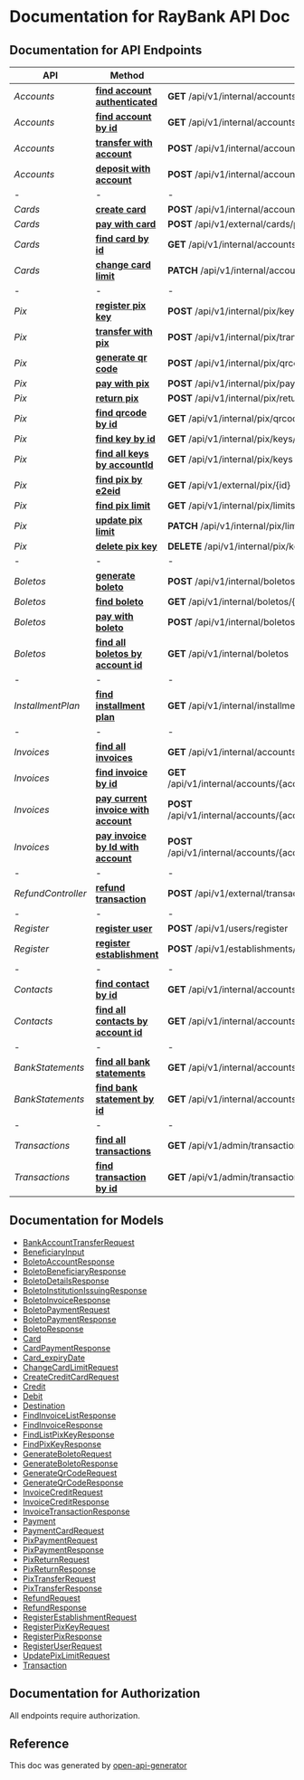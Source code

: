 # Documentation for RayBank API Doc

<a name="documentation-for-api-endpoints"></a>

## Documentation for API Endpoints

| API                | Method                                                                            | HTTP request                                                                           |
|--------------------|-----------------------------------------------------------------------------------|----------------------------------------------------------------------------------------|
| *Accounts*         | [**find account authenticated**](docs/Apis/AccountsApi.md#findauthenticated)      | **GET** /api/v1/internal/accounts/authenticated                                        |
| *Accounts*         | [**find account by id**](docs/Apis/AccountsApi.md#findbyid1)                      | **GET** /api/v1/internal/accounts/{accountId}                                          |
| *Accounts*         | [**transfer with account**](docs/Apis/AccountsApi.md#transfer2)                   | **POST** /api/v1/internal/accounts/transfer                                            |
| *Accounts*         | [**deposit with account**](docs/Apis/AccountsApi.md#deposit)                      | **POST** /api/v1/internal/accounts/deposit                                             |  |
| -                  | -                                                                                 | -                                                                                      |
| *Cards*            | [**create card**](docs/Apis/CardsApi.md#create)                                   | **POST** /api/v1/internal/accounts/{accountId}/cards                                   |
| *Cards*            | [**pay with card**](docs/Apis/CardsApi.md#pay1)                                   | **POST** /api/v1/external/cards/payment                                                |
| *Cards*            | [**find card by id**](docs/Apis/CardsApi.md#find3)                                | **GET** /api/v1/internal/accounts/{accountId}/cards/{cardId}                           |
| *Cards*            | [**change card limit**](docs/Apis/CardsApi.md#change)                             | **PATCH** /api/v1/internal/accounts/{accountId}/cards/{cardId}/limit                   |
| -                  | -                                                                                 | -                                                                                      |
| *Pix*              | [**register pix key**](docs/Apis/PixApi.md#register1)                             | **POST** /api/v1/internal/pix/keys                                                     |
| *Pix*              | [**transfer with pix**](docs/Apis/PixApi.md#transfer)                             | **POST** /api/v1/internal/pix/transfer                                                 |
| *Pix*              | [**generate qr code**](docs/Apis/PixApi.md#generate)                              | **POST** /api/v1/internal/pix/qrcode                                                   |
| *Pix*              | [**pay with pix**](docs/Apis/PixApi.md#transfer1)                                 | **POST** /api/v1/internal/pix/payment                                                  |
| *Pix*              | [**return pix**](docs/Apis/PixApi.md#doreturn)                                    | **POST** /api/v1/internal/pix/return                                                   |
| *Pix*              | [**find qrcode by id**](docs/Apis/PixApi.md#findbyid)                             | **GET** /api/v1/internal/pix/qrcode/{idOrCode}                                         |
| *Pix*              | [**find key by id**](docs/Apis/PixApi.md#findbykey)                               | **GET** /api/v1/internal/pix/keys/{key}                                                |
| *Pix*              | [**find all keys by accountId**](docs/Apis/PixApi.md#findallbyaccountid)          | **GET** /api/v1/internal/pix/keys                                                      |
| *Pix*              | [**find pix by e2eid**](docs/Apis/PixApi.md#findbyid3)                            | **GET** /api/v1/external/pix/{id}                                                      |
| *Pix*              | [**find pix limit**](docs/Apis/PixApi.md#findlimit)                               | **GET** /api/v1/internal/pix/limits                                                    |
| *Pix*              | [**update pix limit**](docs/Apis/PixApi.md#update)                                | **PATCH** /api/v1/internal/pix/limits                                                  |
| *Pix*              | [**delete pix key**](docs/Apis/PixApi.md#deletebykey)                             | **DELETE** /api/v1/internal/pix/keys/{key}                                             |
| -                  | -                                                                                 | -                                                                                      |
| *Boletos*          | [**generate boleto**](docs/Apis/BoletosApi.md#generateboleto)                     | **POST** /api/v1/internal/boletos                                                      |
| *Boletos*          | [**find boleto**](docs/Apis/BoletosApi.md#find2)                                  | **GET** /api/v1/internal/boletos/{barCode}                                             |
| *Boletos*          | [**pay with boleto**](docs/Apis/BoletosApi.md#pay)                                | **POST** /api/v1/internal/boletos/payment                                              |
| *Boletos*          | [**find all boletos by account id**](docs/Apis/BoletosApi.md#findbyaccount)       | **GET** /api/v1/internal/boletos                                                       | 
| -                  | -                                                                                 | -                                                                                      |
| *InstallmentPlan*  | [**find installment plan**](docs/Apis/InstallmentPlanApi.md#find1)                | **GET** /api/v1/internal/installment-plans/{planId}                                    |
| -                  | -                                                                                 | -                                                                                      |
| *Invoices*         | [**find all invoices**](docs/Apis/InvoicesApi.md#findall)                         | **GET** /api/v1/internal/accounts/{accountId}/cards/{cardId}/invoices                  |
| *Invoices*         | [**find invoice by id**](docs/Apis/InvoicesApi.md#findall1)                       | **GET** /api/v1/internal/accounts/{accountId}/cards/{cardId}/invoices/{invoiceId}      |
| *Invoices*         | [**pay current invoice with account**](docs/Apis/InvoicesApi.md#payinvoice)       | **POST** /api/v1/internal/accounts/{accountId}/cards/{cardId}/invoices/current/pay     |
| *Invoices*         | [**pay invoice by Id with account**](docs/Apis/InvoicesApi.md#payinvoicebyid)     | **POST** /api/v1/internal/accounts/{accountId}/cards/{cardId}/invoices/{invoiceId}/pay |
| -                  | -                                                                                 | -                                                                                      |
| *RefundController* | [**refund transaction**](docs/Apis/RefundControllerApi.md#find)                   | **POST** /api/v1/external/transactions/{transactionId}/refund                          |
| -                  | -                                                                                 | -                                                                                      |
| *Register*         | [**register user**](docs/Apis/RegisterApi.md#register)                            | **POST** /api/v1/users/register                                                        |
| *Register*         | [**register establishment**](docs/Apis/RegisterApi.md#register2)                  | **POST** /api/v1/establishments/register                                               |
| -                  | -                                                                                 | -                                                                                      |
| *Contacts*         | [**find contact by id**](docs/Apis/ContactsApi.md#findbyid2)                      | **GET** /api/v1/internal/accounts/{accountId}/contacts/{contactId}                     |
| *Contacts*         | [**find all contacts by account id**](docs/Apis/ContactsApi.md#findallbyownerid)  | **GET** /api/v1/internal/accounts/{accountId}/contacts                                 |
| -                  | -                                                                                 | -                                                                                      |
| *BankStatements*   | [**find all bank statements**](docs/Apis/StatementsApi.md#findallstatements)      | **GET** /api/v1/internal/accounts/{accountId}/statements                               |
| *BankStatements*   | [**find bank statement by id**](docs/Apis/StatementsApi.md#findbankstatementbyid) | **GET** /api/v1/internal/accounts/{accountId}/statements/{statementId}                 |
| -                  | -                                                                                 | -                                                                                      |
| *Transactions*     | [**find all transactions**](docs/Apis/FindTransactionControllerApi.md#findall2)   | **GET** /api/v1/admin/transactions                                                     |
| *Transactions*     | [**find transaction by id**](docs/Apis/FindTransactionControllerApi.md#findbyid4) | **GET** /api/v1/admin/transactions/{tId}                                               |

<a name="documentation-for-models"></a>

## Documentation for Models

- [BankAccountTransferRequest](docs/Models/BankAccountTransferRequest.md)
- [BeneficiaryInput](docs/Models/BeneficiaryInput.md)
- [BoletoAccountResponse](docs/Models/BoletoAccountResponse.md)
- [BoletoBeneficiaryResponse](docs/Models/BoletoBeneficiaryResponse.md)
- [BoletoDetailsResponse](docs/Models/BoletoDetailsResponse.md)
- [BoletoInstitutionIssuingResponse](docs/Models/BoletoInstitutionIssuingResponse.md)
- [BoletoInvoiceResponse](docs/Models/BoletoInvoiceResponse.md)
- [BoletoPaymentRequest](docs/Models/BoletoPaymentRequest.md)
- [BoletoPaymentResponse](docs/Models/BoletoPaymentResponse.md)
- [BoletoResponse](docs/Models/BoletoResponse.md)
- [Card](docs/Models/Card.md)
- [CardPaymentResponse](docs/Models/CardPaymentResponse.md)
- [Card_expiryDate](docs/Models/Card_expiryDate.md)
- [ChangeCardLimitRequest](docs/Models/ChangeCardLimitRequest.md)
- [CreateCreditCardRequest](docs/Models/CreateCreditCardRequest.md)
- [Credit](docs/Models/Credit.md)
- [Debit](docs/Models/Debit.md)
- [Destination](docs/Models/Destination.md)
- [FindInvoiceListResponse](docs/Models/FindInvoiceListResponse.md)
- [FindInvoiceResponse](docs/Models/FindInvoiceResponse.md)
- [FindListPixKeyResponse](docs/Models/FindListPixKeyResponse.md)
- [FindPixKeyResponse](docs/Models/FindPixKeyResponse.md)
- [GenerateBoletoRequest](docs/Models/GenerateBoletoRequest.md)
- [GenerateBoletoResponse](docs/Models/GenerateBoletoResponse.md)
- [GenerateQrCodeRequest](docs/Models/GenerateQrCodeRequest.md)
- [GenerateQrCodeResponse](docs/Models/GenerateQrCodeResponse.md)
- [InvoiceCreditRequest](docs/Models/InvoiceCreditRequest.md)
- [InvoiceCreditResponse](docs/Models/InvoiceCreditResponse.md)
- [InvoiceTransactionResponse](docs/Models/InvoiceTransactionResponse.md)
- [Payment](docs/Models/Payment.md)
- [PaymentCardRequest](docs/Models/PaymentCardRequest.md)
- [PixPaymentRequest](docs/Models/PixPaymentRequest.md)
- [PixPaymentResponse](docs/Models/PixPaymentResponse.md)
- [PixReturnRequest](docs/Models/PixReturnRequest.md)
- [PixReturnResponse](docs/Models/PixReturnResponse.md)
- [PixTransferRequest](docs/Models/PixTransferRequest.md)
- [PixTransferResponse](docs/Models/PixTransferResponse.md)
- [RefundRequest](docs/Models/RefundRequest.md)
- [RefundResponse](docs/Models/RefundResponse.md)
- [RegisterEstablishmentRequest](docs/Models/RegisterEstablishmentRequest.md)
- [RegisterPixKeyRequest](docs/Models/RegisterPixKeyRequest.md)
- [RegisterPixResponse](docs/Models/RegisterPixResponse.md)
- [RegisterUserRequest](docs/Models/RegisterUserRequest.md)
- [UpdatePixLimitRequest](docs/Models/UpdatePixLimitRequest.md)
- [Transaction](docs/Models/Transaction.md)

<a name="documentation-for-authorization"></a>

## Documentation for Authorization

All endpoints require authorization.

## Reference

This doc was generated by [open-api-generator](https://openapi-generator.tech/)